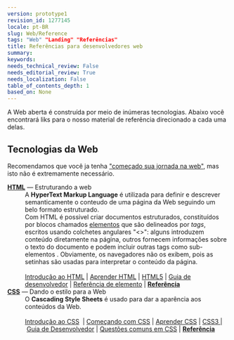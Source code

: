 ```yaml
---
version: prototype1
revision_id: 1277145
locale: pt-BR
slug: Web/Reference
tags: "Web" "Landing" "Referências"
title: Referências para desenvolvedores web
summary: 
keywords: 
needs_technical_review: False
needs_editorial_review: True
needs_localization: False
table_of_contents_depth: 1
based_on: None
---
```

<p>A Web aberta é construída por meio de inúmeras tecnologias. Abaixo você encontrará liks para o nosso material de referência direcionado a cada uma delas.</p>

<div class="row topicpage-table">
<div class="section">
<h2 id="Tecnologias_da_Web">Tecnologias da Web</h2>

<p>Recomendamos que&nbsp;você ja tenha <a href="/pt-BR/docs/Aprender/Getting_started_with_the_web">"começado sua jornada na web"</a>, mas isto não é extremamente necessário.</p>

<dl>
 <dt><strong><a href="https://developer.mozilla.org/en-US/docs/Glossary/HTML">HTML</a></strong>&nbsp;— Estruturando a web</dt>
 <dd>A&nbsp;<strong>HyperText Markup Language</strong>&nbsp;é utilizada para definir e descrever semanticamente o conteudo de uma página da Web seguindo um belo formato estruturado.<br />
 Com HTML é possivel criar documentos estruturados, constituídos por blocos chamados <a href="/pt-BR/docs/Web/HTML/Element">elementos</a>&nbsp;que são delineados por <em>tags</em>, escritos usando colchetes angulares "&lt;&gt;": alguns introduzem conteúdo diretamente na página, outros fornecem informações sobre o texto do documento e podem incluir outras tags como sub-elementos . Obviamente, os navegadores não os exibem, pois as setinhas são usadas para interpretar o conteúdo da página.<br />
 <br />
 <a href="/pt-BR/docs/Aprender/HTML/Introducao_ao_HTML">Introdução ao HTML</a>&nbsp;|&nbsp;<a href="/pt-BR/docs/Aprender/HTML">Aprender HTML</a>&nbsp;|&nbsp;<a href="/pt-BR/docs/Web/HTML/HTML5">HTML5</a>&nbsp;|&nbsp;<a href="https://developer.mozilla.org/pt-BR/docs/Aprender/HTML">Guia de desenvolvedor</a>&nbsp;|&nbsp;<a href="https://developer.mozilla.org/pt-BR/docs/Web/HTML/Element">Referência de elemento</a>&nbsp;| <strong><a href="https://developer.mozilla.org/pt-BR/docs/Web/HTML/ReferenciaHTML">Referência</a></strong></dd>
 <dt><strong><a href="https://developer.mozilla.org/en-US/docs/Glossary/CSS">CSS</a></strong>&nbsp;— Dando o estilo para a Web</dt>
 <dd>O&nbsp;<strong>Cascading Style Sheets</strong>&nbsp;é usado para dar a aparência aos conteúdos da Web.<br />
 <br />
 <a href="https://developer.mozilla.org/pt-BR/docs/Aprender/CSS/Introduction_to_CSS">Introdução ao CSS</a>&nbsp; |&nbsp;<a href="https://developer.mozilla.org/pt-BR/docs/Aprender/CSS/Introduction_to_CSS">Começando com CSS</a>&nbsp;|&nbsp;<a href="https://developer.mozilla.org/pt-BR/docs/Aprender/CSS">Aprender CSS</a>&nbsp;|&nbsp;<a href="https://developer.mozilla.org/pt-BR/docs/Web/CSS/CSS3">CSS3&nbsp;</a>|&nbsp;<a href="https://developer.mozilla.org/pt-BR/docs/Aprender/CSS">Guia de Desenvolvedor</a>&nbsp;|&nbsp;<a href="https://developer.mozilla.org/pt-BR/docs/Learn/CSS/Howto/CSS_Perguntas_Frequentes">Questões comuns em CSS</a>&nbsp;| <strong><a href="https://developer.mozilla.org/pt-BR/docs/Web/CSS/CSS_Reference">Referência</a></strong></dd>
</dl>
</div>
</div>

<p>&nbsp;</p>

